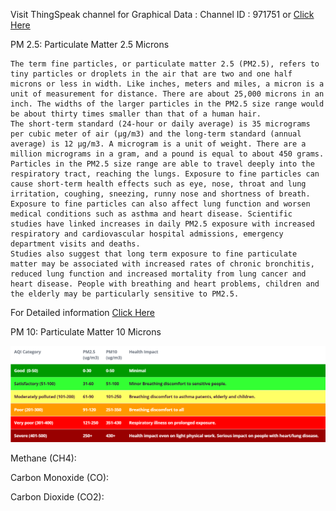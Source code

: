 Visit ThingSpeak channel for Graphical Data :
Channel ID : 971751 or <a href="https://thingspeak.com/channels/971751" rel="noopener nofollow" target="_blank" onclick="return Q.openUrl(this, 11837815);" class="external_link">Click Here</a>

PM 2.5: Particulate Matter 2.5 Microns

	The term fine particles, or particulate matter 2.5 (PM2.5), refers to tiny particles or droplets in the air that are two and one half microns or less in width. Like inches, meters and miles, a micron is a unit of measurement for distance. There are about 25,000 microns in an inch. The widths of the larger particles in the PM2.5 size range would be about thirty times smaller than that of a human hair.
	The short-term standard (24-hour or daily average) is 35 micrograms per cubic meter of air (µg/m3) and the long-term standard (annual average) is 12 µg/m3. A microgram is a unit of weight. There are a million micrograms in a gram, and a pound is equal to about 450 grams.
	Particles in the PM2.5 size range are able to travel deeply into the respiratory tract, reaching the lungs. Exposure to fine particles can cause short-term health effects such as eye, nose, throat and lung irritation, coughing, sneezing, runny nose and shortness of breath.
	Exposure to fine particles can also affect lung function and worsen medical conditions such as asthma and heart disease. Scientific studies have linked increases in daily PM2.5 exposure with increased respiratory and cardiovascular hospital admissions, emergency department visits and deaths.
	Studies also suggest that long term exposure to fine particulate matter may be associated with increased rates of chronic bronchitis, reduced lung function and increased mortality from lung cancer and heart disease. People with breathing and heart problems, children and the elderly may be particularly sensitive to PM2.5.

For Detailed information <a href="https://www.health.ny.gov/environmental/indoors/air/pmq_a.htm" rel="noopener nofollow" target="_blank" onclick="return Q.openUrl(this, 11837815);" class="external_link">Click Here</a>


PM 10: Particulate Matter 10 Microns

	


![Ranges](https://github.com/IoTAPM/IoT-Based-Air-Pollution-Monitoring-System/blob/master/pm_levels.png "PM 2.5/10 ranges")

Methane (CH4):


Carbon Monoxide (CO):


Carbon Dioxide (CO2):

